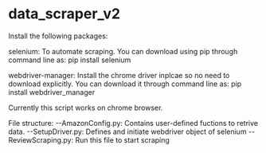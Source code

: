 # data_scraper_v2

Install the following packages:

selenium: To automate scraping. You can download using pip through command line as:
	pip install selenium 

webdriver-manager: Install the chrome driver inplcae so no need to download explicitly. 
You can download it through command line as:
	pip install webdriver_manager

Currently this script works on chrome browser.

File structure:
--AmazonConfig.py: Contains user-defined fuctions to retrive data.
--SetupDriver.py: Defines and initiate webdriver object of selenium
--ReviewScraping.py: Run this file to start scraping

